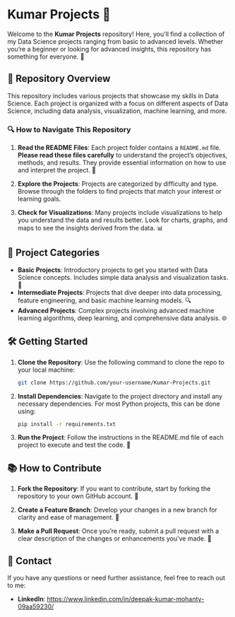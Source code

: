 # Kumar Projects 🚀

Welcome to the **Kumar Projects** repository! Here, you'll find a collection of my Data Science projects ranging from basic to advanced levels. Whether you’re a beginner or looking for advanced insights, this repository has something for everyone. 🌟

## 📂 Repository Overview

This repository includes various projects that showcase my skills in Data Science. Each project is organized with a focus on different aspects of Data Science, including data analysis, visualization, machine learning, and more.

### 🔍 How to Navigate This Repository

1. **Read the README Files**: Each project folder contains a `README.md` file. **Please read these files carefully** to understand the project’s objectives, methods, and results. They provide essential information on how to use and interpret the project. 📘

2. **Explore the Projects**: Projects are categorized by difficulty and type. Browse through the folders to find projects that match your interest or learning goals.

3. **Check for Visualizations**: Many projects include visualizations to help you understand the data and results better. Look for charts, graphs, and maps to see the insights derived from the data. 📊

## 🚀 Project Categories

- **Basic Projects**: Introductory projects to get you started with Data Science concepts. Includes simple data analysis and visualization tasks. 🧩
- **Intermediate Projects**: Projects that dive deeper into data processing, feature engineering, and basic machine learning models. 🔍
- **Advanced Projects**: Complex projects involving advanced machine learning algorithms, deep learning, and comprehensive data analysis. 🌐

## 🛠️ Getting Started

1. **Clone the Repository**: Use the following command to clone the repo to your local machine:
   ```bash
   git clone https://github.com/your-username/Kumar-Projects.git
2. **Install Dependencies**: Navigate to the project directory and install any necessary dependencies. 
For most Python projects, this can be done using:
   ```bash
   pip install -r requirements.txt
3. **Run the Project**: Follow the instructions in the README.md file of each project to execute and test the code. 🚀

## 📚 How to Contribute
1. **Fork the Repository**: If you want to contribute, start by forking the repository to your own GitHub account. 🍴

2. **Create a Feature Branch**: Develop your changes in a new branch for clarity and ease of management. 🌱

3. **Make a Pull Request**: Once you’re ready, submit a pull request with a clear description of the changes or enhancements you’ve made. 📝

## 📧 Contact
If you have any questions or need further assistance, feel free to reach out to me:

- **LinkedIn**: 
https://www.linkedin.com/in/deepak-kumar-mohanty-09aa59230/
